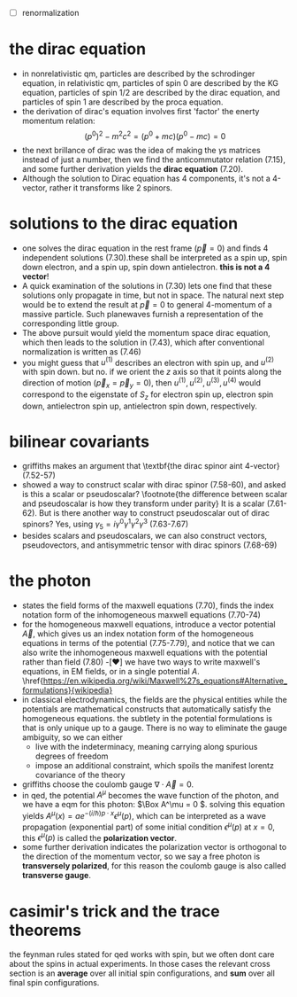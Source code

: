 - [ ] renormalization
# the dirac equation
- in nonrelativistic qm, particles are described by the schrodinger equation, in relativistic qm, particles of spin 0 are described by the KG equation, particles of spin 1/2 are described by the dirac equation, and particles of spin 1 are described by the proca equation.
- the derivation of dirac's equation involves first 'factor' the enerty momentum relation:
    $$(p^0)^2 - m^2c^2=(p^0+mc)(p^0-mc)=0$$
- the next brillance of dirac was the idea of making the $\gamma$s matrices instead of just a number, then we find the anticommutator relation (7.15), and some further derivation yields the **dirac equation** (7.20).
- Although the solution to Dirac equation has 4 components, it's not a 4-vector, rather it transforms like 2 spinors.

# solutions to the dirac equation
- one solves the dirac equation in the rest frame ($\vec{p} = 0$) and finds 4 independent solutions (7.30).these shall be interpreted as a spin up, spin down electron, and a spin up, spin down antielectron. **this is not a 4 vector**!
- A quick examination of the solutions in (7.30) lets one find that these solutions only propagate in time, but not in space. 
    The natural next step would be to extend the result at $\vec{p} = 0$ to general 4-momentum of a massive particle. Such planewaves furnish a representation of the corresponding little group.
- The above pursuit would yield the momentum space dirac equation, which then leads to the solution in (7.43), which after conventional normalization is written as (7.46)
- you might guess that $u^{(1)}$ describes an electron with spin up, and $u^{(2)}$ with spin down. but no. if we orient the $z$ axis so that it points along the direction of motion ($\vec{p}_x=\vec{p}_y = 0$), then $u^{(1)},u^{(2)},u^{(3)},u^{(4)}$ would correspond to the eigenstate of $S_z$ for electron spin up, electron spin down, antielectron spin up, antielectron spin down, respectively. 

# bilinear covariants
- griffiths makes an argument that \textbf{the dirac spinor aint 4-vector} (7.52-57)
- showed a way to construct scalar with dirac spinor (7.58-60), and asked is this a scalar or pseudoscalar?
    \footnote{the difference between scalar and pseudoscalar is how they transform under parity} It is a scalar (7.61-62). But is there another way to construct pseudoscalar out of dirac spinors? Yes, using $\gamma_5 = i \gamma^0\gamma^1\gamma^2\gamma^3$ (7.63-7.67)
- besides scalars and pseudoscalars, we can also construct vectors, pseudovectors, and antisymmetric tensor with dirac spinors (7.68-69)

# the photon
- states the field forms of the maxwell equations (7.70), finds the index notation form of the inhomogeneous maxwell equations (7.70-74)
- for the homogeneous maxwell equations, introduce a vector potential $\vec{A}$, which gives us an index notation form of the homogeneous equations in terms of the potential (7.75-7.79), and notice that we can also write the inhomogeneous maxwell equations with the potential rather than field (7.80)
-[❤️] we have two ways to write maxwell's equations, in EM fields, or in a single potential $A$. \href{https://en.wikipedia.org/wiki/Maxwell%27s_equations#Alternative_formulations}{wikipedia}
- in classical electrodynamics, the fields are the physical entities while the potentials are mathematical constructs that automatically satisfy the homogeneous equations. the subtlety in the potential formulations is that is only unique up to a gauge. There is no way to eliminate the gauge ambiguity, so we can either 
	- live with the indeterminacy, meaning carrying along spurious degrees of freedom
	- impose an additional constraint, which spoils the manifest lorentz covariance of the theory
- griffiths choose the coulomb gauge $\nabla \cdot \vec{A} = 0$.
- in qed, the potential $A^\mu$ becomes the wave function of the photon, and we have a eqm for this photon: $\Box A^\mu = 0 $. solving this equation yields $A^\mu(x) = a e^{-(i/\hbar)p\cdot x}\epsilon^\mu(p)$, which can be interpreted as a wave propagation (exponential part) of some initial condition $\epsilon^\mu(p)$ at $x = 0$, this $\epsilon^\mu(p)$ is called the **polarization vector**.
- some further derivation indicates the polarization vector is orthogonal to the direction of the momentum vector, so we say a free photon is **transversely polarized**, for this reason the coulomb gauge is also called **transverse gauge**. 

# casimir's trick and the trace theorems

the feynman rules stated for qed works with spin, but we often dont care about the spins in actual experiments. In those cases the relevant cross section is an **average** over all initial spin configurations, and **sum** over all final spin configurations. 
